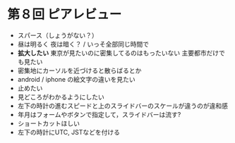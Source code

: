 # 第８回 ピアレビュー

- スパース（しょうがない？）
- 昼は明るく 夜は暗く？ / いっそ全部同じ時間で
- **拡大したい** 東京が見たいのに密集してるのはもったいない 主要都市だけでも見たい
- 密集地にカーソルを近づけると散らばるとか
- android / iphone の絵文字の違いを見たい
- 止めたい
- 見どころがわかるようにしたい
- 左下の時計の進むスピードと上のスライドバーのスケールが違うのが違和感
- 年月はフォームやボタンで指定して，スライドバーは流す?
- ショートカットほしい
- 左下の時計にUTC, JSTなどを付ける
